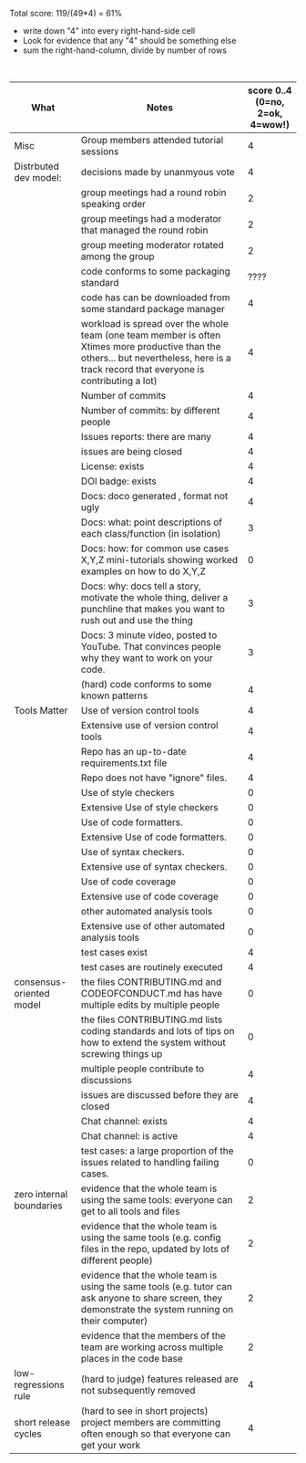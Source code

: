 Total score: 119/(49*4) = 61%

-   write down "4" into every right-hand-side cell
-   Look for evidence that any "4" should be something else
-   sum the right-hand-column, divide by number of rows

<br clear=all>

| What                     | Notes                                                                                                                                                                                    | score 0..4<br>(0=no, 2=ok, 4=wow!) |
| ------------------------ | ---------------------------------------------------------------------------------------------------------------------------------------------------------------------------------------- | ---------------------------------- |
| Misc                     | Group members attended tutorial sessions                                                                                                                                                 | 4                                  |
| Distrbuted dev model:    | decisions made by unanmyous vote                                                                                                                                                         | 4                                  |
|                          | group meetings had a round robin speaking order                                                                                                                                          | 2                                  |
|                          | group meetings had a moderator that managed the round robin                                                                                                                              | 2                                  |
|                          | group meeting moderator rotated among the group                                                                                                                                          | 2                                  |
|                          | code conforms to some packaging standard                                                                                                                                                 | ????                               |
|                          | code has can be downloaded from some standard package manager                                                                                                                            | 4                                  |
|                          | workload is spread over the whole team (one team member is often Xtimes more productive than the others... but nevertheless, here is a track record that everyone is contributing a lot) | 4                                  |
|                          | Number of commits                                                                                                                                                                        | 4                                  |
|                          | Number of commits: by different people                                                                                                                                                   | 4                                  |
|                          | Issues reports: there are many                                                                                                                                                           | 4                                  |
|                          | issues are being closed                                                                                                                                                                  | 4                                  |
|                          | License: exists                                                                                                                                                                          | 4                                  |
|                          | DOI badge: exists                                                                                                                                                                        | 4                                  |
|                          | Docs: doco generated , format not ugly                                                                                                                                                   | 4                                  |
|                          | Docs: what: point descriptions of each class/function (in isolation)                                                                                                                     | 3                                  |
|                          | Docs: how: for common use cases X,Y,Z mini-tutorials showing worked examples on how to do X,Y,Z                                                                                          | 0                                  |
|                          | Docs: why: docs tell a story, motivate the whole thing, deliver a punchline that makes you want to rush out and use the thing                                                            | 3                                  |
|                          | Docs: 3 minute video, posted to YouTube. That convinces people why they want to work on your code.                                                                                       | 3                                  |
|                          | (hard) code conforms to some known patterns                                                                                                                                              | 4                                  |
| Tools Matter             | Use of version control tools                                                                                                                                                             | 4                                  |
|                          | Extensive use of version control tools                                                                                                                                                   | 4                                  |
|                          | Repo has an up-to-date requirements.txt file                                                                                                                                             | 4                                  |
|                          | Repo does not have "ignore" files.                                                                                                                                                       | 4                                  |
|                          | Use of style checkers                                                                                                                                                                    | 0                                  |
|                          | Extensive Use of style checkers                                                                                                                                                          | 0                                  |
|                          | Use of code formatters.                                                                                                                                                                  | 0                                  |
|                          | Extensive Use of code formatters.                                                                                                                                                        | 0                                  |
|                          | Use of syntax checkers.                                                                                                                                                                  | 0                                  |
|                          | Extensive use of syntax checkers.                                                                                                                                                        | 0                                  |
|                          | Use of code coverage                                                                                                                                                                     | 0                                  |
|                          | Extensive use of code coverage                                                                                                                                                           | 0                                  |
|                          | other automated analysis tools                                                                                                                                                           | 0                                  |
|                          | Extensive use of other automated analysis tools                                                                                                                                          | 0                                  |
|                          | test cases exist                                                                                                                                                                         | 4                                  |
|                          | test cases are routinely executed                                                                                                                                                        | 4                                  |
| consensus-oriented model | the files CONTRIBUTING.md and CODEOFCONDUCT.md has have multiple edits by multiple people                                                                                                | 0                                  |
|                          | the files CONTRIBUTING.md lists coding standards and lots of tips on how to extend the system without screwing things up                                                                 | 0                                  |
|                          | multiple people contribute to discussions                                                                                                                                                | 4                                  |
|                          | issues are discussed before they are closed                                                                                                                                              | 4                                  |
|                          | Chat channel: exists                                                                                                                                                                     | 4                                  |
|                          | Chat channel: is active                                                                                                                                                                  | 4                                  |
|                          | test cases: a large proportion of the issues related to handling failing cases.                                                                                                          | 0                                  |
| zero internal boundaries | evidence that the whole team is using the same tools: everyone can get to all tools and files                                                                                            | 2                                  |
|                          | evidence that the whole team is using the same tools (e.g. config files in the repo, updated by lots of different people)                                                                | 2                                  |
|                          | evidence that the whole team is using the same tools (e.g. tutor can ask anyone to share screen, they demonstrate the system running on their computer)                                  | 2                                  |
|                          | evidence that the members of the team are working across multiple places in the code base                                                                                                | 2                                  |
| low-regressions rule     | (hard to judge) features released are not subsequently removed                                                                                                                           | 4                                  |
| short release cycles     | (hard to see in short projects) project members are committing often enough so that everyone can get your work                                                                           | 4                                  |
